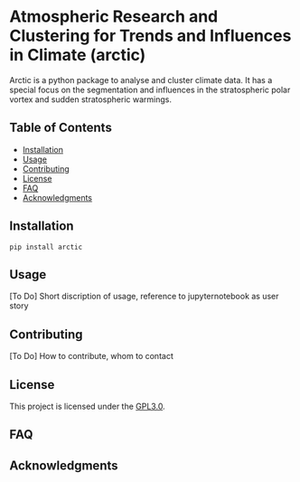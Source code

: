 # Atmospheric Research and Clustering for Trends and Influences in Climate (arctic)
Arctic is a python package to analyse and cluster climate data. It has a special focus on the segmentation and influences in the stratospheric polar vortex and sudden stratospheric warmings.

## Table of Contents
- [Installation](#installation)
- [Usage](#usage)
- [Contributing](#contributing)
- [License](#license)
- [FAQ](#faq)
- [Acknowledgments](#acknowledgments)

## Installation <a name="installation"></a>

`pip install arctic`


## Usage <a name="usage"></a>
[To Do] Short discription of usage, reference to jupyternotebook as user story

## Contributing <a name="contributing"></a>
[To Do] How to contribute, whom to contact

## License <a name="license"></a>
This project is licensed under the [GPL3.0](LICENSE).

## FAQ <a name="faq"></a>

## Acknowledgments <a name="acknowledgments"></a>
